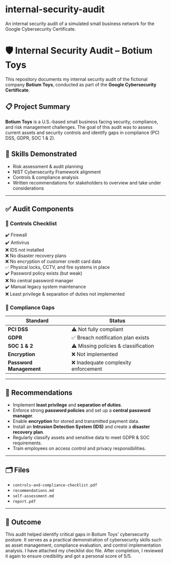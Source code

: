 # internal-security-audit
An internal security audit of a simulated small business network for the Google Cybersecurity Certificate.
# 🛡️ Internal Security Audit – Botium Toys

This repository documents my internal security audit of the fictional company **Botium Toys**, conducted as part of the **Google Cybersecurity Certificate**.

## 📋 Project Summary

**Botium Toys** is a U.S.-based small business facing security, compliance, and risk management challenges. The goal of this audit was to assess current assets and security controls and identify gaps in compliance (PCI DSS, GDPR, SOC 1 & 2).

## 🧠 Skills Demonstrated

- Risk assessment & audit planning
- NIST Cybersecurity Framework alignment
- Controls & compliance analysis
- Written recommendations for stakeholders to overview and take under considerations

---

## ✅ Audit Components

### 🧾 Controls Checklist
✔️ Firewall  
✔️ Antivirus  
❌ IDS not installed  
❌ No disaster recovery plans  
❌ No encryption of customer credit card data  
✅ Physical locks, CCTV, and fire systems in place  
✔️ Password policy exists (but weak)  
❌ No central password manager  
✔️ Manual legacy system maintenance  
❌ Least privilege & separation of duties not implemented

### 📜 Compliance Gaps

|         Standard        |                Status                   |
|-------------------------|-----------------------------------------|
| **PCI DSS**             | ⚠️ Not fully compliant                  |
| **GDPR**                | ✅ Breach notification plan exists      |
| **SOC 1 & 2**           | ⚠️ Missing policies & classification    |
| **Encryption**          | ❌ Not implemented                      |
| **Password Management** | ❌ Inadequate complexity enforcement    |

---

## 📌 Recommendations

- Implement **least privilege** and **separation of duties**.
- Enforce strong **password policies** and set up a **central password manager**.
- Enable **encryption** for stored and transmitted payment data.
- Install an **Intrusion Detection System (IDS)** and create a **disaster recovery plan**.
- Regularly classify assets and sensitive data to meet GDPR & SOC requirements.
- Train employees on access control and privacy responsibilities.

---

## 🗂️ Files

- `controls-and-compliance-checklist.pdf`
- `recommendations.md`  
- `self-assessment.md`
- `report.pdf`

---

## 🚀 Outcome

This audit helped identify critical gaps in Botium Toys' cybersecurity posture. It serves as a practical demonstration of cybersecurity skills such as asset management, compliance evaluation, and control implementation analysis.
I have attached my checklist doc file. After completion, I reviewed it again to ensure credibility and got a personal score of 5/5.
